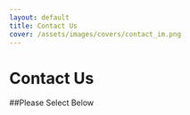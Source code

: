 ```yaml
---
layout: default
title: Contact Us
cover: /assets/images/covers/contact_im.png
---
```


# Contact Us

##Please Select Below

<!-- Calendly inline widget begin -->
<div class="calendly-inline-widget" data-url="https://calendly.com/calvoelhauge?text_color=080808&primary_color=facb06" style="min-width:320px;height:630px;"></div>
<script type="text/javascript" src="https://assets.calendly.com/assets/external/widget.js" async></script>
<!-- Calendly inline widget end -->
